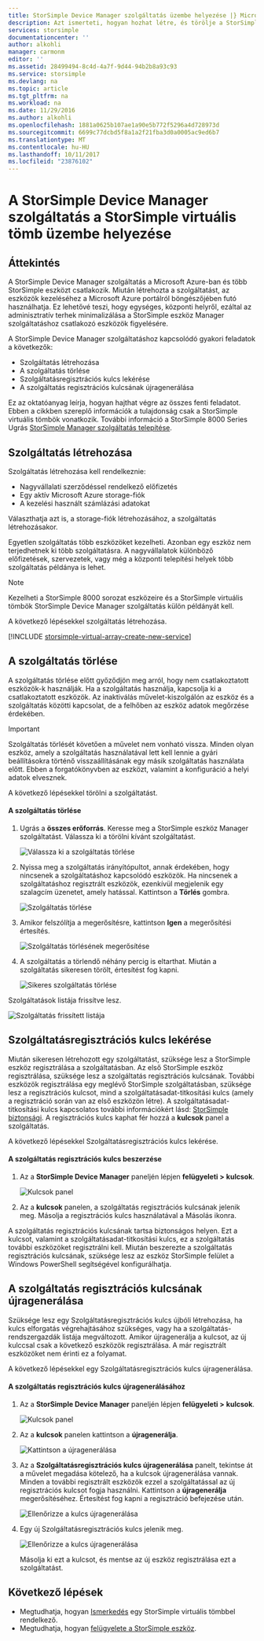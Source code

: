 ```yaml
---
title: StorSimple Device Manager szolgáltatás üzembe helyezése |} Microsoft Docs
description: Azt ismerteti, hogyan hozhat létre, és törölje a StorSimple Device Manager szolgáltatást, az Azure portálon, és a szolgáltatás regisztrációs kulcsának kezelését ismerteti.
services: storsimple
documentationcenter: ''
author: alkohli
manager: carmonm
editor: ''
ms.assetid: 28499494-8c4d-4a7f-9d44-94b2b8a93c93
ms.service: storsimple
ms.devlang: na
ms.topic: article
ms.tgt_pltfrm: na
ms.workload: na
ms.date: 11/29/2016
ms.author: alkohli
ms.openlocfilehash: 1881a0625b107ae1a90e5b772f5296a4d728973d
ms.sourcegitcommit: 6699c77dcbd5f8a1a2f21fba3d0a0005ac9ed6b7
ms.translationtype: MT
ms.contentlocale: hu-HU
ms.lasthandoff: 10/11/2017
ms.locfileid: "23876102"
---
```

# <a name="deploy-the-storsimple-device-manager-service-for-storsimple-virtual-array"></a>A StorSimple Device Manager szolgáltatás a StorSimple virtuális tömb üzembe helyezése
## <a name="overview"></a>Áttekintés

A StorSimple Device Manager szolgáltatás a Microsoft Azure-ban és több StorSimple eszközt csatlakozik. Miután létrehozta a szolgáltatást, az eszközök kezeléséhez a Microsoft Azure portálról böngészőjében futó használhatja. Ez lehetővé teszi, hogy egységes, központi helyről, ezáltal az adminisztratív terhek minimalizálása a StorSimple eszköz Manager szolgáltatáshoz csatlakozó eszközök figyelésére.

A StorSimple Device Manager szolgáltatáshoz kapcsolódó gyakori feladatok a következők:

* Szolgáltatás létrehozása
* A szolgáltatás törlése
* Szolgáltatásregisztrációs kulcs lekérése
* A szolgáltatás regisztrációs kulcsának újragenerálása

Ez az oktatóanyag leírja, hogyan hajthat végre az összes fenti feladatot. Ebben a cikkben szereplő információk a tulajdonság csak a StorSimple virtuális tömbök vonatkozik. További információ a StorSimple 8000 Series Ugrás [StorSimple Manager szolgáltatás telepítése](storsimple-manage-service.md).

## <a name="create-a-service"></a>Szolgáltatás létrehozása

Szolgáltatás létrehozása kell rendelkeznie:

* Nagyvállalati szerződéssel rendelkező előfizetés
* Egy aktív Microsoft Azure storage-fiók
* A kezelési használt számlázási adatokat

Választhatja azt is, a storage-fiók létrehozásához, a szolgáltatás létrehozásakor.

Egyetlen szolgáltatás több eszközöket kezelheti. Azonban egy eszköz nem terjedhetnek ki több szolgáltatásra. A nagyvállalatok különböző előfizetések, szervezetek, vagy még a központi telepítési helyek több szolgáltatás példánya is lehet.

> [!NOTE]
> Kezelheti a StorSimple 8000 sorozat eszközeire és a StorSimple virtuális tömbök StorSimple Device Manager szolgáltatás külön példányát kell.


A következő lépésekkel szolgáltatás létrehozása.

[!INCLUDE [storsimple-virtual-array-create-new-service](../../includes/storsimple-virtual-array-create-new-service.md)]

## <a name="delete-a-service"></a>A szolgáltatás törlése

A szolgáltatás törlése előtt győződjön meg arról, hogy nem csatlakoztatott eszközök-k használják. Ha a szolgáltatás használja, kapcsolja ki a csatlakoztatott eszközök. Az inaktiválás művelet-kiszolgálón az eszköz és a szolgáltatás közötti kapcsolat, de a felhőben az eszköz adatok megőrzése érdekében.

> [!IMPORTANT]
> Szolgáltatás törlését követően a művelet nem vonható vissza. Minden olyan eszköz, amely a szolgáltatás használatával lett kell lennie a gyári beállításokra történő visszaállításának egy másik szolgáltatás használata előtt. Ebben a forgatókönyvben az eszközt, valamint a konfiguráció a helyi adatok elvesznek.
 

A következő lépésekkel törölni a szolgáltatást.

#### <a name="to-delete-a-service"></a>A szolgáltatás törlése

1. Ugrás a **összes erőforrás**. Keresse meg a StorSimple eszköz Manager szolgáltatást. Válassza ki a törölni kívánt szolgáltatást.
   
    ![Válassza ki a szolgáltatás törlése](./media/storsimple-virtual-array-manage-service/deleteservice2.png)
2. Nyissa meg a szolgáltatás irányítópultot, annak érdekében, hogy nincsenek a szolgáltatáshoz kapcsolódó eszközök. Ha nincsenek a szolgáltatáshoz regisztrált eszközök, ezenkívül megjelenik egy szalagcím üzenetet, amely hatással. Kattintson a **Törlés** gombra.
   
    ![Szolgáltatás törlése](./media/storsimple-virtual-array-manage-service/deleteservice3.png)

3. Amikor felszólítja a megerősítésre, kattintson **Igen** a megerősítési értesítés. 
   
    ![Szolgáltatás törlésének megerősítése](./media/storsimple-virtual-array-manage-service/deleteservice4.png)
4. A szolgáltatás a törlendő néhány percig is eltarthat. Miután a szolgáltatás sikeresen törölt, értesítést fog kapni.
   
    ![Sikeres szolgáltatás törlése](./media/storsimple-virtual-array-manage-service/deleteservice6.png)

Szolgáltatások listája frissítve lesz.

 ![Szolgáltatás frissített listája](./media/storsimple-virtual-array-manage-service/deleteservice7.png)

## <a name="get-the-service-registration-key"></a>Szolgáltatásregisztrációs kulcs lekérése
Miután sikeresen létrehozott egy szolgáltatást, szüksége lesz a StorSimple eszköz regisztrálása a szolgáltatásban. Az első StorSimple eszköz regisztrálása, szüksége lesz a szolgáltatás regisztrációs kulcsának. További eszközök regisztrálása egy meglévő StorSimple szolgáltatásban, szüksége lesz a regisztrációs kulcsot, mind a szolgáltatásadat-titkosítási kulcs (amely a regisztráció során van az első eszközön létre). A szolgáltatásadat-titkosítási kulcs kapcsolatos további információkért lásd: [StorSimple biztonsági](storsimple-security.md). A regisztrációs kulcs kaphat fér hozzá a **kulcsok** panel a szolgáltatás.

A következő lépésekkel Szolgáltatásregisztrációs kulcs lekérése.

#### <a name="to-get-the-service-registration-key"></a>A szolgáltatás regisztrációs kulcs beszerzése
1. Az a **StorSimple Device Manager** paneljén lépjen **felügyeleti &gt;**  **kulcsok**.
   
   ![Kulcsok panel](./media/storsimple-virtual-array-manage-service/getregkey2.png)
2. Az a **kulcsok** panelen, a szolgáltatás regisztrációs kulcsának jelenik meg. Másolja a regisztrációs kulcs használatával a Másolás ikonra. 

A szolgáltatás regisztrációs kulcsának tartsa biztonságos helyen. Ezt a kulcsot, valamint a szolgáltatásadat-titkosítási kulcs, ez a szolgáltatás további eszközöket regisztrálni kell. Miután beszerezte a szolgáltatás regisztrációs kulcsának, szüksége lesz az eszköz StorSimple felület a Windows PowerShell segítségével konfigurálhatja.

## <a name="regenerate-the-service-registration-key"></a>A szolgáltatás regisztrációs kulcsának újragenerálása
Szüksége lesz egy Szolgáltatásregisztrációs kulcs újbóli létrehozása, ha kulcs elforgatás végrehajtásához szükséges, vagy ha a szolgáltatás-rendszergazdák listája megváltozott. Amikor újragenerálja a kulcsot, az új kulccsal csak a következő eszközök regisztrálása. A már regisztrált eszközöket nem érinti ez a folyamat.

A következő lépésekkel egy Szolgáltatásregisztrációs kulcs újragenerálása.

#### <a name="to-regenerate-the-service-registration-key"></a>A szolgáltatás regisztrációs kulcs újragenerálásához
1. Az a **StorSimple Device Manager** paneljén lépjen **felügyeleti &gt;**  **kulcsok**.
   
   ![Kulcsok panel](./media/storsimple-virtual-array-manage-service/getregkey2.png)
2. Az a **kulcsok** panelen kattintson a **újragenerálja**.
   
   ![Kattintson a újragenerálása](./media/storsimple-virtual-array-manage-service/getregkey5.png)
3. Az a **Szolgáltatásregisztrációs kulcs újragenerálása** panelt, tekintse át a művelet megadása kötelező, ha a kulcsok újragenerálása vannak. Minden a további regisztrált eszközök ezzel a szolgáltatással az új regisztrációs kulcsot fogja használni. Kattintson a **újragenerálja** megerősítéséhez. Értesítést fog kapni a regisztráció befejezése után.
   
   ![Ellenőrizze a kulcs újragenerálása](./media/storsimple-virtual-array-manage-service/getregkey3.png)
4. Egy új Szolgáltatásregisztrációs kulcs jelenik meg.
   
    ![Ellenőrizze a kulcs újragenerálása](./media/storsimple-virtual-array-manage-service/getregkey4.png)
   
   Másolja ki ezt a kulcsot, és mentse az új eszköz regisztrálása ezt a szolgáltatást.

## <a name="next-steps"></a>Következő lépések
* Megtudhatja, hogyan [Ismerkedés](storsimple-virtual-array-deploy1-portal-prep.md) egy StorSimple virtuális tömbbel rendelkező.
* Megtudhatja, hogyan [felügyelete a StorSimple eszköz](storsimple-ova-web-ui-admin.md).

